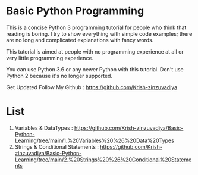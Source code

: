 # Basic Python Programming

This is a concise Python 3 programming tutorial for people who think that reading is boring. I try to show everything with simple code examples; there are no long and complicated explanations with fancy words. 

This tutorial is aimed at people with no programming experience at all or very little programming experience. 

You can use Python 3.6 or any newer Python with this tutorial. Don't use Python 2 because it's no longer supported.

Get Updated Follow My Github : https://github.com/Krish-zinzuvadiya

# List
1. Variables & DataTypes : https://github.com/Krish-zinzuvadiya/Basic-Python-Learning/tree/main/1.%20Variables%20%26%20Data%20Types
2. Strings & Conditional Statements : https://github.com/Krish-zinzuvadiya/Basic-Python-Learning/tree/main/2.%20Strings%20%26%20Conditional%20Statements
